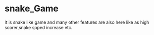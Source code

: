 # snake_Game
It is snake like game and many other features are also here like as high scorer,snake spped increase etc.
